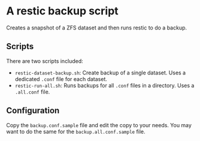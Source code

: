 # A restic backup script

Creates a snapshot of a ZFS dataset and then runs restic to do a backup.

## Scripts

There are two scripts included:

* `restic-dataset-backup.sh`: Create backup of a single dataset. Uses a dedicated `.conf` file for each dataset.
* `restic-run-all.sh`: Runs backups for all `.conf` files in a directory. Uses a `.all.conf` file.

## Configuration

Copy the `backup.conf.sample` file and edit the copy to your needs. You may want to do the same for the `backup.all.conf.sample` file.
